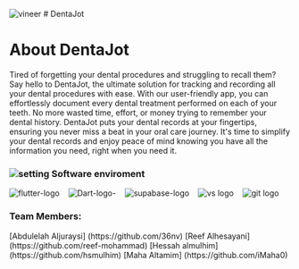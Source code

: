 ![vineer](https://github.com/hsmulhim/Final-tuwaiq-project/assets/74217487/847f2fa8-f206-47b0-aefa-3c69e6729fc7) # DentaJot



# About DentaJot
Tired of forgetting your dental procedures and struggling to recall them? Say hello to DentaJot, the ultimate solution for tracking and recording all your dental procedures with ease. With our user-friendly app, you can effortlessly document every dental treatment performed on each of your teeth. No more wasted time, effort, or money trying to remember your dental history. DentaJot puts your dental records at your fingertips, ensuring you never miss a beat in your oral care journey. It's time to simplify your dental records and enjoy peace of mind knowing you have all the information you need, right when you need it.



### ![setting](https://github.com/flutter-team5/Checky/assets/101333803/bee58cf6-76ec-4877-835a-2cf06bdbd6e2) Software enviroment
![flutter-logo](https://github.com/flutter-team5/Checky/assets/101333803/fbd80d57-221e-4b92-89e8-023be41d1373)&nbsp; &nbsp;
![Dart-logo-](https://github.com/flutter-team5/Checky/assets/101333803/6916a448-567b-4262-b425-b1f7da11622e)&nbsp; &nbsp;
![supabase-logo](https://github.com/flutter-team5/Checky/assets/101333803/8e60e5bd-7d08-4a5f-8c50-e17e3c891af3)&nbsp; &nbsp;
![vs logo](https://github.com/flutter-team5/Checky/assets/101333803/3ba7fccf-ee9f-46f0-a7a7-0746a1dbe370)&nbsp; &nbsp;
![git logo](https://github.com/flutter-team5/Checky/assets/101333803/5095eccf-97a0-4649-8e26-0f86fe39e338)


<h3>Team Members:</h3>
[Abdulelah Aljuraysi] (https://github.com/36nv)
[Reef Alhesayani] (https://github.com/reef-mohammad)
[Hessah almulhim] (https://github.com/hsmulhim)
[Maha Altamim] (https://github.com/iMaha0)


